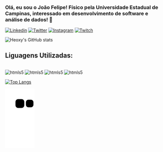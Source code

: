 
### Olá, eu sou o João Felipe! Físico pela Universidade Estadual de Campinas, interessado em desenvolvimento de software e análise de dados! 👋

[![Linkedin](https://img.shields.io/badge/LinkedIn-0077B5?style=for-the-badge&logo=linkedin&logoColor=white)](https://www.linkedin.com/in/jo%C3%A3o-felipe-feitosa-ferreira-1515101a7/)
[![Twitter](https://img.shields.io/badge/Twitter-1DA1F2?style=for-the-badge&logo=twitter&logoColor=white)](https://twitter.com/Heoxy1)
[![Instagram](https://img.shields.io/badge/Instagram-E4405F?style=for-the-badge&logo=instagram&logoColor=white)](https://www.instagram.com/heoxy1/)
[![Twitch](https://img.shields.io/badge/Twitch-9146FF?style=for-the-badge&logo=twitch&logoColor=white)](https://www.twitch.tv/heoxy1)

![Heoxy's GitHub stats](https://github-readme-stats.vercel.app/api?username=Heoxy&show_icons=true&theme=dark)


## Liguagens Utilizadas:

<div style = "display: inline_block"><br/>
    <img aligh= "center" alt = "htmls5" src="https://img.shields.io/badge/Python-14354C?style=for-the-badge&logo=python&logoColor=white">
    <img aligh= "center" alt = "htmls5" src="https://img.shields.io/badge/HTML5-E34F26?style=for-the-badge&logo=html5&logoColor=white">
    <img aligh= "center" alt = "htmls5" src="https://img.shields.io/badge/JavaScript-F7DF1E?style=for-the-badge&logo=javascript&logoColor=black">
    <img aligh= "center" alt = "htmls5" src="https://img.shields.io/badge/CSS3-1572B6?style=for-the-badge&logo=css3&logoColor=white">
    
</div>

[![Top Langs](https://github-readme-stats.vercel.app/api/top-langs/?username=Heoxy&layout=compact)](https://github.com/anuraghazra/github-readme-stats)

![](https://raw.githubusercontent.com/Heoxy/Heoxy/output/github-contribution-grid-snake.svg)
